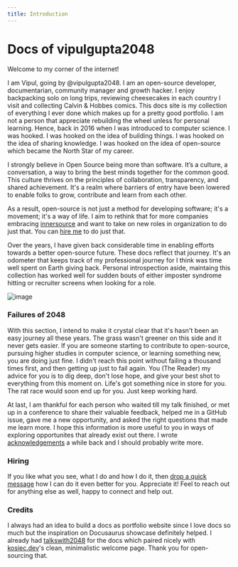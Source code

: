 ```yaml
---
title: Introduction
---
```



# Docs of vipulgupta2048

Welcome to my corner of the internet!
 
I am Vipul, going by @vipulgupta2048. I am an open-source developer, documentarian, community manager and growth hacker. I enjoy backpacking solo on long trips, reviewing cheesecakes in each country I visit and collecting Calvin & Hobbes comics. This docs site is my collection of everything I ever done which makes up for a pretty good portfolio. I am not a person that appreciate rebuilding the wheel unless for personal learning. Hence, back in 2016 when I was introduced to computer science. I was hooked. I was hooked on the idea of building things. I was hooked on the idea of sharing knowledge. I was hooked on the idea of open-source which became the North Star of my career.

I strongly believe in Open Source being more than software. It’s a culture, a conversation, a way to bring the best minds together for the common good. This culture thrives on the principles of collaboration, transparency, and shared achievement. It's a realm where barriers of entry have been lowered to enable folks to grow, contribute and learn from each other. 

As a result, open-source is not just a method for developing software; it's a movement; it's a way of life. I aim to rethink that for more companies embracing [innersource](https://about.gitlab.com/topics/version-control/what-is-innersource/) and want to take on new roles in organization to do just that. You can [hire me](#hiring) to do just that.

Over the years, I have given back considerable time in enabling efforts towards a better open-source future. These docs reflect that journey. It's an odometer that keeps track of my professional journey for I think was time well spent on Earth giving back. Personal introspection aside, maintaing this collection has worked well for sudden bouts of either imposter syndrome hitting or recruiter screens when looking for a role.

![image](https://www.salesforce.com/content/dam/blogs/ca/Blog%20Posts/The%20Most%20Important%20Factors%20for%20Startup%20Success_Open%20Graph%20Image.png)


### Failures of 2048

With this section, I intend to make it crystal clear that it's hasn't been an easy journey all these years. The grass wasn't greener on this side and it never gets easier. If you are someone starting to contribute to open-source, pursuing higher studies in computer science, or learning something new, you are doing just fine. I didn't reach this point without failing a thousand times first, and then getting up just to fail again. You (The Reader) my advice for you is to dig deep, don't lose hope, and give your best shot to everything from this moment on. Life's got something nice in store for you. The rat race would soon end up for you. Just keep working hard.

At last, I am thankful for each person who waited till my talk finished, or met up in a conference to share their valuable feedback, helped me in a GitHub issue, gave me a new opportunity, and asked the right questions that made me learn more. I hope this information is more useful to you in ways of exploring opportunites that already exist out there. I wrote [acknowledgements](https://mixster.dev/2020/03/19/thankyou2020/#more-2367) a while back and I should probably write more. 

### Hiring 

If you like what you see, what I do and how I do it, then [drop a quick message](mailto:vipulgupta2048@gmail.com) how I can do it even better for you. Appreciate it!
Feel to reach out for anything else as well, happy to connect and help out. 

### Credits

I always had an idea to build a docs as portfolio website since I love docs so much but the inspiration on Docusaurus showcase definitely helped. I already had [talkswith2048](https://github.com/vipulgupta2048/talkswith2048) for the docs which paired nicely with [kosiec.dev](https://kosiec.dev/)'s clean, minimalistic welcome page. Thank you for open-sourcing that. 
